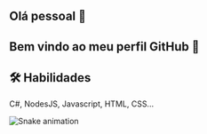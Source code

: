 ## Olá pessoal 👋

## Bem vindo ao meu perfil GitHub 👋

## 🛠 Habilidades
C#, NodesJS, Javascript, HTML, CSS...


![Snake animation](https://github.com/seu-usuário-aqui/seu-usuário-aqui/blob/output/github-contribution-grid-snake.svg)
